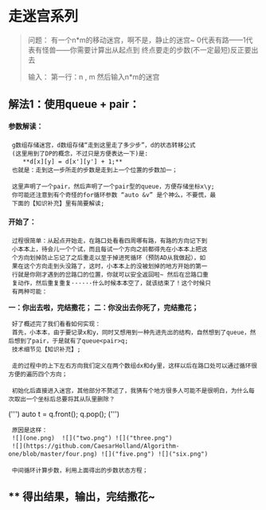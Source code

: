 # 走迷宫系列

>问题：
>有一个n*m的移动迷宫，啊不是，静止的迷宫~
>0代表有路——1代表有怪兽——你需要计算出从起点到
>终点要走的步数(不一定最短)反正要出去
>
>输入：
>第一行：n , m
>然后输入n*m的迷宫

## 解法1：使用queue + pair：

#### 参数解读：
     g数组存储迷宫，d数组存储“走到这里走了多少步”，d的状态转移公式
     (这里用到了DP的概念，不过只是方便表达一下)是:
        **d[x][y] = d[x'][y'] + 1;**
     也就是：走到这一步所走的步数是走到上一个位置的步数加一；

     这里声明了一个pair，然后声明了一个pair型的queue，方便存储坐标x\y;  
     你可能还注意到有个奇怪的for循环参数 “auto &v” 是个神么，不要慌，最
     下面的【知识补充】里有简要解读;

#### 开始了：
     过程很简单：从起点开始走，在路口处看看四周哪有路，有路的方向记下到
     小本本上，待会儿一个个试，而且每试一个方向之前都得先在小本本上把这
     个方向划掉防止忘记了之后重走以至于掉进死循环（预防AD从我做起），如
     果在这个方向走到头没路了，这时，小本本上的没被划掉的地方开始的第一
     行就是你刚才遇到的岔路口的位置，你就可以安全返回啦~ 然后在岔路口重
     复动作，然后重复重复······什么时候本本空了，就该结束了！这个时候只
     有两种可能：
     
**一：你出去啦，完结撒花；**
**二：你没出去你死了，完结撒花；**

     好了概述完了我们看看如何实现：
     首先，小本本，由于要记录x和y，同时又想用到一种先进先出的结构，自然想到了queue，然后想到了pair，于是就有了queue<pair>q;
     技术细节见【知识补充】;

     走的过程中的上下左右方向我们定义在两个数组dx和dy里，这样以后在路口处可以通过循环很方便的遍历四个方向；

     初始化后直接进入迷宫，其他部分不赘述了，我猜有个地方很多人可能不是很明白，为什么每次取出一个坐标后总要将其从队里删除？

(''')
        auto t = q.front();
        q.pop();
(''')

     原因是这样：
     ![](one.png)  ![]("two.png") ![]("three.png")
     ![](https://github.com/CaesarHolland/Algorithm-one/blob/master/four.png) ![]("five.png") ![]("six.png")
     
     中间循环计算步数，利用上面得出的步数状态方程；
**
     得出结果，输出，**完结撒花~**
-----------
